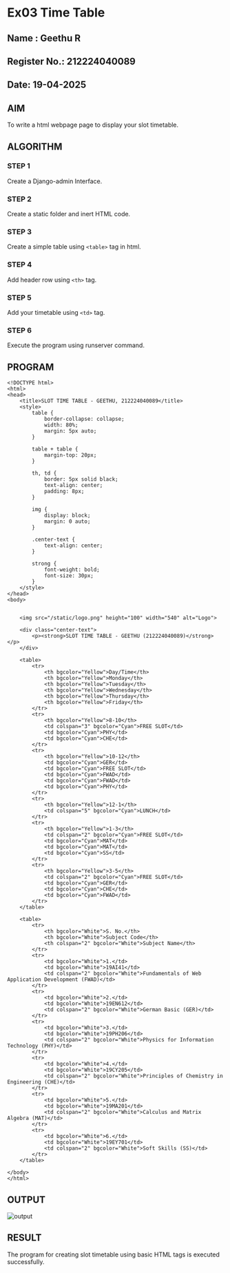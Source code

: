 # Ex03 Time Table
## Name : Geethu R
## Register No.: 212224040089
## Date: 19-04-2025

## AIM
To write a html webpage page to display your slot timetable.

## ALGORITHM
### STEP 1
Create a Django-admin Interface.

### STEP 2
Create a static folder and inert HTML code.

### STEP 3
Create a simple table using ```<table>``` tag in html.

### STEP 4
Add header row using ```<th>``` tag.

### STEP 5
Add your timetable using ```<td>``` tag.

### STEP 6
Execute the program using runserver command.

## PROGRAM
~~~
<!DOCTYPE html>
<html>
<head>
    <title>SLOT TIME TABLE - GEETHU, 212224040089</title>
    <style>
        table {
            border-collapse: collapse;
            width: 80%;
            margin: 5px auto;
        }

        table + table {
            margin-top: 20px;
        }

        th, td {
            border: 5px solid black;
            text-align: center;
            padding: 8px;
        }

        img {
            display: block;
            margin: 0 auto;
        }

        .center-text {
            text-align: center;
        }
        
        strong {
            font-weight: bold;
            font-size: 30px;
        }
    </style>
</head>
<body>

    
    <img src="/static/logo.png" height="100" width="540" alt="Logo">

    <div class="center-text">
        <p><strong>SLOT TIME TABLE - GEETHU (212224040089)</strong></p>
    </div>

    <table>
        <tr>
            <th bgcolor="Yellow">Day/Time</th>
            <th bgcolor="Yellow">Monday</th>
            <th bgcolor="Yellow">Tuesday</th>
            <th bgcolor="Yellow">Wednesday</th>
            <th bgcolor="Yellow">Thursday</th>
            <th bgcolor="Yellow">Friday</th>
        </tr>
        <tr>
            <th bgcolor="Yellow">8-10</th>
            <td colspan="3" bgcolor="Cyan">FREE SLOT</td>
            <td bgcolor="Cyan">PHY</td>
            <td bgcolor="Cyan">CHE</td>
        </tr>
        <tr>
            <th bgcolor="Yellow">10-12</th>
            <td bgcolor="Cyan">GER</td>
            <td bgcolor="Cyan">FREE SLOT</td>
            <td bgcolor="Cyan">FWAD</td>
            <td bgcolor="Cyan">FWAD</td>
            <td bgcolor="Cyan">PHY</td>
        </tr>
        <tr>
            <th bgcolor="Yellow">12-1</th>
            <td colspan="5" bgcolor="Cyan">LUNCH</td>
        </tr>
        <tr>
            <th bgcolor="Yellow">1-3</th>
            <td colspan="2" bgcolor="Cyan">FREE SLOT</td>
            <td bgcolor="Cyan">MAT</td>
            <td bgcolor="Cyan">MAT</td>
            <td bgcolor="Cyan">SS</td>
        </tr>
        <tr>
            <th bgcolor="Yellow">3-5</th>
            <td colspan="2" bgcolor="Cyan">FREE SLOT</td>
            <td bgcolor="Cyan">GER</td>
            <td bgcolor="Cyan">CHE</td>
            <td bgcolor="Cyan">FWAD</td>
        </tr>
    </table>

    <table>
        <tr>
            <th bgcolor="White">S. No.</th>
            <th bgcolor="White">Subject Code</th>
            <th colspan="2" bgcolor="White">Subject Name</th>
        </tr>
        <tr>
            <td bgcolor="White">1.</td>
            <td bgcolor="White">19AI41</td>
            <td colspan="2" bgcolor="White">Fundamentals of Web Application Development (FWAD)</td>
        </tr>
        <tr>
            <td bgcolor="White">2.</td>
            <td bgcolor="White">19EN612</td>
            <td colspan="2" bgcolor="White">German Basic (GER)</td>
        </tr>
        <tr>
            <td bgcolor="White">3.</td>
            <td bgcolor="White">19PH206</td>
            <td colspan="2" bgcolor="White">Physics for Information Technology (PHY)</td>
        </tr>
        <tr>
            <td bgcolor="White">4.</td>
            <td bgcolor="White">19CY205</td>
            <td colspan="2" bgcolor="White">Principles of Chemistry in Engineering (CHE)</td>
        </tr>
        <tr>
            <td bgcolor="White">5.</td>
            <td bgcolor="White">19MA201</td>
            <td colspan="2" bgcolor="White">Calculus and Matrix Algebra (MAT)</td>
        </tr>
        <tr>
            <td bgcolor="White">6.</td>
            <td bgcolor="White">19EY701</td>
            <td colspan="2" bgcolor="White">Soft Skills (SS)</td>
        </tr>
    </table>

</body>
</html>
~~~


## OUTPUT
![output](https://github.com/user-attachments/assets/1c17d8aa-a437-48da-9146-cc46dd20b29f)


## RESULT
The program for creating slot timetable using basic HTML tags is executed successfully.
